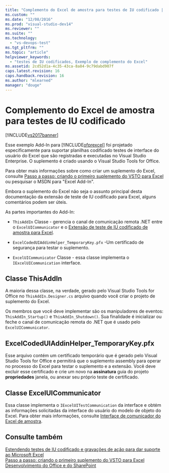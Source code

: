 ```yaml
---
title: "Complemento do Excel de amostra para testes de IU codificado | Microsoft Docs"
ms.custom: ""
ms.date: "12/08/2016"
ms.prod: "visual-studio-dev14"
ms.reviewer: ""
ms.suite: ""
ms.technology: 
  - "vs-devops-test"
ms.tgt_pltfrm: ""
ms.topic: "article"
helpviewer_keywords: 
  - "testes de IU codificados, Exemplo de complemento do Excel"
ms.assetid: 2cd52d1a-4c35-43ca-8a84-9c79dabd907f
caps.latest.revision: 16
caps.handback.revision: 16
ms.author: "mlearned"
manager: "douge"
---
```

# Complemento do Excel de amostra para testes de IU codificado
[!INCLUDE[vs2017banner](../code-quality/includes/vs2017banner.md)]

Esse exemplo Add\-In para [!INCLUDE[ofprexcel](../test/includes/ofprexcel_md.md)] foi projetado especificamente para suportar planilhas codificado testes de interface do usuário do Excel que são registradas e executadas no Visual Studio Enterprise. O suplemento é criado usando o Visual Studio Tools for Office.  
  
 Para obter mais informações sobre como criar um suplemento do Excel, consulte [Passo a passo: criando o primeiro suplemento do VSTO para Excel](../Topic/Walkthrough:%20Creating%20Your%20First%20VSTO%20Add-in%20for%20Excel.md) ou pesquisar o MSDN para "Excel Add\-In".  
  
 Embora o suplemento do Excel não seja o assunto principal desta documentação da extensão de teste de IU codificado para Excel, alguns comentários podem ser úteis.  
  
 As partes importantes do Add\-In:  
  
-   `ThisAddIn`  Classe \- gerencia o canal de comunicação remota .NET entre o `ExcelUICommunicator` e o [Extensão de teste de IU codificado de amostra para Excel](../test/sample-coded-ui-test-extension-for-excel.md).  
  
-   `ExcelCodedUIAddinHelper_TemporaryKey.pfx`  \-Um certificado de segurança para testar o suplemento.  
  
-   `ExcelUICommunicator`  Classe \- essa classe implementa o `IExcelUICommunication` interface.  
  
## Classe ThisAddIn  
 A maioria dessa classe, na verdade, gerado pelo Visual Studio Tools for Office no `ThisAddIn.Designer.cs` arquivo quando você criar o projeto de suplemento do Excel.  
  
 Os membros que você deve implementar são os manipuladores de eventos: `ThisAddIn_Startup()` e `ThisAddIn_Shutdown()`.  Sua finalidade é inicializar ou feche o canal de comunicação remota do .NET que é usado pelo `ExcelUICommunicator`.  
  
## ExcelCodedUIAddinHelper\_TemporaryKey.pfx  
 Esse arquivo contém um certificado temporário que é gerado pelo Visual Studio Tools for Office e permitirá que o suplemento assembly para operar no processo do Excel para testar o suplemento e a extensão.  Você deve excluir esse certificado e crie um novo na **assinatura** guia do projeto **propriedades** janela, ou anexar seu próprio teste de certificado.  
  
## Classe ExcelUICommunicator  
 Essa classe implementa o `IExcelUITestCommunication` da interface e obtém as informações solicitadas da interface do usuário do modelo de objeto do Excel.  Para obter mais informações, consulte [Interface de comunicador do Excel de amostra](../test/sample-excel-communicator-interface.md).  
  
## Consulte também  
 [Estendendo testes de IU codificado e gravações de ação para dar suporte ao Microsoft Excel](../test/extending-coded-ui-tests-and-action-recordings-to-support-microsoft-excel.md)   
 [Passo a passo: criando o primeiro suplemento do VSTO para Excel](../Topic/Walkthrough:%20Creating%20Your%20First%20VSTO%20Add-in%20for%20Excel.md)   
 [Desenvolvimento do Office e do SharePoint](/office-dev/office-dev/office-and-sharepoint-development-in-visual-studio)